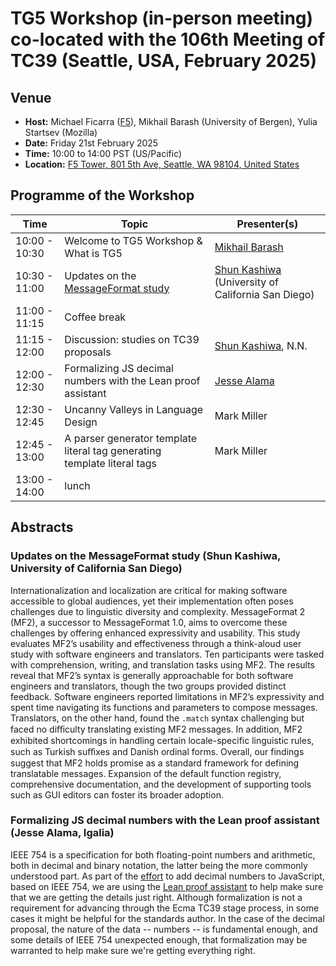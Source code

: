 # TG5 Workshop (in-person meeting) co-located with the 106th Meeting of TC39 (Seattle, USA, February 2025)

## Venue

* **Host:** Michael Ficarra ([F5](https://github.com/orgs/tc39/teams/member-f5)), Mikhail Barash (University of Bergen), Yulia Startsev (Mozilla)
* **Date:** Friday 21st February 2025
* **Time:** 10:00 to 14:00 PST (US/Pacific)
* **Location:** [F5 Tower, 801 5th Ave, Seattle, WA 98104, United States](https://goo.gl/maps/TJSNU3CzviyRN4Rk6)

		
## Programme of the Workshop

|Time|Topic|Presenter(s)|
|---|---|---|
|10:00 - 10:30|Welcome to TG5 Workshop & What is TG5|[Mikhail Barash](https://www4.uib.no/en/find-employees/Mikhail.Barash)|
|10:30 - 11:00|Updates on the [MessageFormat study](https://github.com/tc39/tg5/issues/3)|[Shun Kashiwa](https://shun-k.dev/) (University of California San Diego)|
|11:00 - 11:15|Coffee break||
|11:15 - 12:00|Discussion: studies on TC39 proposals|[Shun Kashiwa](https://shun-k.dev/), N.N.|
|12:00 - 12:30|Formalizing JS decimal numbers with the Lean proof assistant|[Jesse Alama](https://github.com/jessealama)|
|12:30 - 12:45|Uncanny Valleys in Language Design|Mark Miller|
|12:45 - 13:00|A parser generator template literal tag generating template literal tags|Mark Miller|
|13:00 - 14:00|lunch||

## Abstracts

### Updates on the MessageFormat study (Shun Kashiwa, University of California San Diego)

Internationalization and localization are critical for making software accessible to global audiences,
yet their implementation often poses challenges due to linguistic diversity and complexity.
MessageFormat 2 (MF2), a successor to MessageFormat 1.0, aims to overcome these challenges by offering
enhanced expressivity and usability. This study evaluates MF2’s usability and effectiveness through a think-aloud
user study with software engineers and translators. Ten participants were tasked with comprehension, writing,
and translation tasks using MF2. The results reveal that MF2’s syntax is generally approachable for both software
engineers and translators, though the two groups provided distinct feedback. Software engineers reported limitations
in MF2’s expressivity and spent time navigating its functions and parameters to compose messages. Translators,
on the other hand, found the `.match` syntax challenging but faced no diﬀiculty translating existing MF2 messages.
In addition, MF2 exhibited shortcomings in handling certain locale-specific linguistic rules, such as Turkish suﬀixes
and Danish ordinal forms. Overall, our findings suggest that MF2 holds promise as a standard framework for defining
translatable messages. Expansion of the default function registry, comprehensive documentation, and the development
of supporting tools such as GUI editors can foster its broader adoption.

### Formalizing JS decimal numbers with the Lean proof assistant (Jesse Alama, Igalia)

IEEE 754 is a specification for both floating-point numbers and arithmetic,
both in decimal and binary notation, the latter being the more commonly understood part.
As part of the [effort](https://github.com/tc39/proposal-decimal/) to add decimal numbers to JavaScript,
based on IEEE 754, we are using the [Lean proof assistant](https://lean-lean.org/) to help make sure that we are getting the details just right.
Although formalization is not a requirement for advancing through the Ecma TC39 stage process,
in some cases it might be helpful for the standards author. In the case of the decimal proposal,
the nature of the data -- numbers -- is fundamental enough, and some details of IEEE 754 unexpected enough,
that formalization may be warranted to help make sure we're getting everything right.
